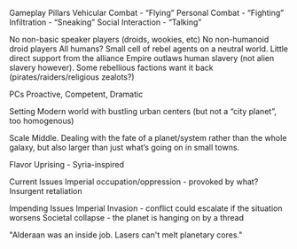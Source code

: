 Gameplay Pillars
Vehicular Combat - “Flying”
Personal Combat - “Fighting”
Infiltration - “Sneaking”
Social Interaction - “Talking”

No non-basic speaker players (droids, wookies, etc)
No non-humanoid droid players
All humans?
Small cell of rebel agents on a neutral world. Little direct support from the alliance
Empire outlaws human slavery (not alien slavery however). Some rebellious factions want it back (pirates/raiders/religious zealots?)

PCs
Proactive, Competent, Dramatic

Setting
Modern world with bustling urban centers (but not a “city planet”, too homogenous)

Scale
Middle. Dealing with the fate of a planet/system rather than the whole galaxy, but also larger than just what’s going on in small towns.

Flavor
Uprising - Syria-inspired

Current Issues
Imperial occupation/oppression - provoked by what?
Insurgent retaliation

Impending Issues
Imperial Invasion - conflict could escalate if the situation worsens
Societal collapse - the planet is hanging on by a thread

"Alderaan was an inside job. Lasers can't melt planetary cores."